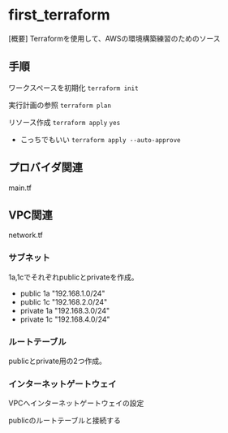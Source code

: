 # first_terraform
[概要]
Terraformを使用して、AWSの環境構築練習のためのソース

## 手順
ワークスペースを初期化
`terraform init`

実行計画の参照
`terraform plan`

リソース作成
`terraform apply`
`yes`
- こっちでもいい
`terraform apply --auto-approve`
## プロバイダ関連
main.tf
## VPC関連
network.tf

### サブネット
1a,1cでそれぞれpublicとprivateを作成。

- public 1a "192.168.1.0/24"
- public 1c "192.168.2.0/24"
- private 1a "192.168.3.0/24"
- private 1c "192.168.4.0/24"

### ルートテーブル
publicとprivate用の2つ作成。

### インターネットゲートウェイ
VPCへインターネットゲートウェイの設定

publicのルートテーブルと接続する